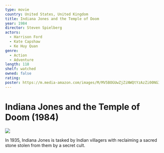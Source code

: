```yaml
---
type: movie
country: United States, United Kingdom
title: Indiana Jones and the Temple of Doom
year: 1984
director: Steven Spielberg
actors:
  - Harrison Ford
  - Kate Capshaw
  - Ke Huy Quan
genre:
  - Action
  - Adventure
length: 118
shelf: watched
owned: false
rating:
poster: https://m.media-amazon.com/images/M/MV5BOGUwZjZiNWQtYzAzZi00NGI5LWE4YmUtN2Y4YWMwY2RlZDkyXkEyXkFqcGc@._V1_SX300.jpg
---
```


# Indiana Jones and the Temple of Doom (1984)

![](https://m.media-amazon.com/images/M/MV5BOGUwZjZiNWQtYzAzZi00NGI5LWE4YmUtN2Y4YWMwY2RlZDkyXkEyXkFqcGc@._V1_SX300.jpg)

In 1935, Indiana Jones is tasked by Indian villagers with reclaiming a sacred stone stolen from them by a secret cult.